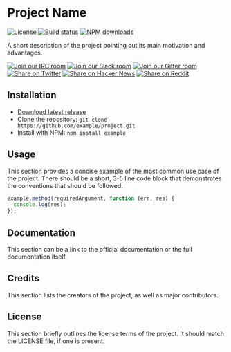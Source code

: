 <!--
Readme from Quickstart
qkst.io/readme/readme
-->

# Project Name

<!-- Project image -->

![License][license-image]
[![Build status][travis-image]][travis-url]
[![NPM downloads][npm-image]][npm-url]

A short description of the project pointing out its main motivation and advantages.

[![Join our IRC room][irc-image]][irc-url]
[![Join our Slack room][slack-image]][slack-url]
[![Join our Gitter room][gitter-image]][gitter-url]
<br>
[![Share on Twitter][twitter-image]][twitter-link]
[![Share on Hacker News][hn-image]][hn-link]
[![Share on Reddit][reddit-image]][reddit-link]

## Installation

* [Download latest release][latest-release]
* Clone the repository: `git clone https://github.com/example/project.git`
* Install with NPM: `npm install example`

## Usage

This section provides a concise example of the most common use case of the project. There should be a short, 3-5 line code block that demonstrates the conventions that should be followed.

```js
example.method(requiredArgument, function (err, res) {
  console.log(res);
});
```

## Documentation

This section can be a link to the official documentation or the full documentation itself.

## Credits

This section lists the creators of the project, as well as major contributors.

## License

This section briefly outlines the license terms of the project. It should match the LICENSE file, if one is present.

<!-- References -->

[latest-release]: https://github.com/example/project/archive/v1.0.0.zip

[npm-url]: https://npmjs.org/package/example
[npm-image]: https://img.shields.io/npm/dm/example.svg
<!-- Another option: https://nodei.co/npm/example.png?compact=true -->

[travis-url]: http://travis-ci.org/example/project
[travis-image]: https://img.shields.io/travis/example/project/master.svg

[gitter-url]: https://gitter.im/example/project
[gitter-image]: https://img.shields.io/badge/gitter-join%20chat-304047.svg

[slack-url]: https://example.slack.com
[slack-image]: https://img.shields.io/badge/slack-example-E01563.svg

[irc-url]: http://webchat.freenode.net/?channels=example
[irc-image]: https://img.shields.io/badge/irc-%23example-000000.svg

[license-image]: https://img.shields.io/badge/license-MIT-blue.svg

[twitter-link]: https://twitter.com/intent/tweet?url=http://example.com
[twitter-image]: https://img.shields.io/badge/share-twitter-55acee.svg

[hn-link]: https://news.ycombinator.com/submitlink?u=http://example.com
[hn-image]: https://img.shields.io/badge/share-HN-ff6600.svg

[reddit-link]: https://www.reddit.com/submit?url=http://example.com
[reddit-image]: https://img.shields.io/badge/share-reddit-5f99cf.svg